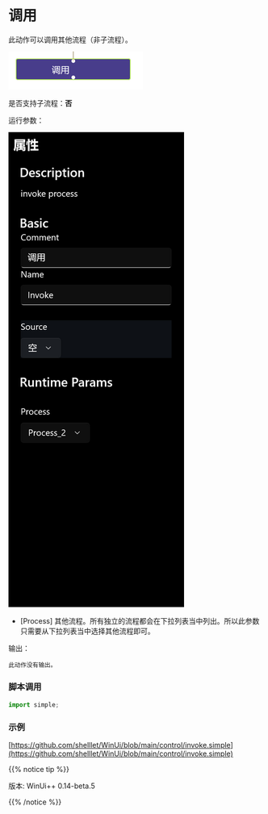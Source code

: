# 调用 
此动作可以调用其他流程（非子流程）。

![action](./images/2022-11-26_192226.png ':size=90%')


是否支持子流程：**否**


运行参数：

![param](./images/2022-11-26_192523.png ':size=90%')


* [Process] 其他流程。所有独立的流程都会在下拉列表当中列出。所以此参数只需要从下拉列表当中选择其他流程即可。
  
 
输出：

    此动作没有输出。


### 脚本调用

```python
import simple;

```

### 示例

[https://github.com/shelllet/WinUi/blob/main/control/invoke.simple](https://github.com/shelllet/WinUi/blob/main/control/invoke.simple)


{{% notice tip %}}

版本: WinUi++ 0.14-beta.5 

{{% /notice %}}
